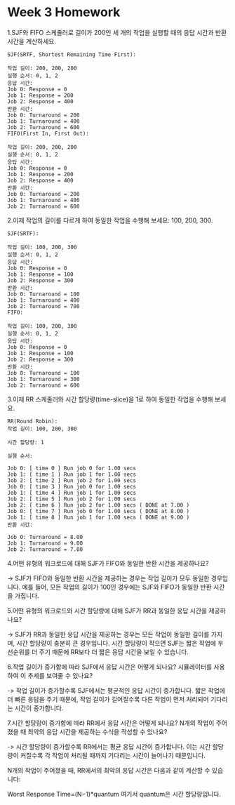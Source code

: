 # Week 3 Homework

1.SJF와 FIFO 스케줄러로 길이가 200인 세 개의 작업을 실행할 때의 응답 시간과 반환 시간을 계산하세요.
```
SJF(SRTF, Shortest Remaining Time First):

작업 길이: 200, 200, 200
실행 순서: 0, 1, 2
응답 시간:
Job 0: Response = 0
Job 1: Response = 200
Job 2: Response = 400
반환 시간:
Job 0: Turnaround = 200
Job 1: Turnaround = 400
Job 2: Turnaround = 600
FIFO(First In, First Out):

작업 길이: 200, 200, 200
실행 순서: 0, 1, 2
응답 시간:
Job 0: Response = 0
Job 1: Response = 200
Job 2: Response = 400
반환 시간:
Job 0: Turnaround = 200
Job 1: Turnaround = 400
Job 2: Turnaround = 600
```

2.이제 작업의 길이를 다르게 하여 동일한 작업을 수행해 보세요: 100, 200, 300.
```
SJF(SRTF):

작업 길이: 100, 200, 300
실행 순서: 0, 1, 2
응답 시간:
Job 0: Response = 0
Job 1: Response = 100
Job 2: Response = 300
반환 시간:
Job 0: Turnaround = 100
Job 1: Turnaround = 400
Job 2: Turnaround = 700
FIFO:

작업 길이: 100, 200, 300
실행 순서: 0, 1, 2
응답 시간:
Job 0: Response = 0
Job 1: Response = 100
Job 2: Response = 300
반환 시간:
Job 0: Turnaround = 100
Job 1: Turnaround = 300
Job 2: Turnaround = 600
```

3.이제 RR 스케줄러와 시간 할당량(time-slice)을 1로 하여 동일한 작업을 수행해 보세요.
```
RR(Round Robin):
작업 길이: 100, 200, 300

시간 할당량: 1

실행 순서:

Job 0: [ time 0 ] Run job 0 for 1.00 secs
Job 1: [ time 1 ] Run job 1 for 1.00 secs
Job 2: [ time 2 ] Run job 2 for 1.00 secs
Job 0: [ time 3 ] Run job 0 for 1.00 secs
Job 1: [ time 4 ] Run job 1 for 1.00 secs
Job 2: [ time 5 ] Run job 2 for 1.00 secs
Job 2: [ time 6 ] Run job 2 for 1.00 secs ( DONE at 7.00 )
Job 0: [ time 7 ] Run job 0 for 1.00 secs ( DONE at 8.00 )
Job 1: [ time 8 ] Run job 1 for 1.00 secs ( DONE at 9.00 )
반환 시간:

Job 0: Turnaround = 8.00
Job 1: Turnaround = 9.00
Job 2: Turnaround = 7.00
```

4.어떤 유형의 워크로드에 대해 SJF가 FIFO와 동일한 반환 시간을 제공하나요?

-> SJF가 FIFO와 동일한 반환 시간을 제공하는 경우는 작업 길이가 모두 동일한 경우입니다. 예를 들어, 모든 작업의 길이가 100인 경우에는 SJF와 FIFO가 동일한 반환 시간을 가집니다.


5.어떤 유형의 워크로드와 시간 할당량에 대해 SJF가 RR과 동일한 응답 시간을 제공하나요?

-> SJF가 RR과 동일한 응답 시간을 제공하는 경우는 모든 작업이 동일한 길이를 가지며, 시간 할당량이 충분히 큰 경우입니다. 시간 할당량이 작으면 SJF는 짧은 작업에 우선순위를 더 주기 때문에 RR보다 더 짧은 응답 시간을 보일 수 있습니다.


6.작업 길이가 증가함에 따라 SJF에서 응답 시간은 어떻게 되나요? 시뮬레이터를 사용하여 이 추세를 보여줄 수 있나요?

-> 작업 길이가 증가할수록 SJF에서는 평균적인 응답 시간이 증가합니다. 짧은 작업에 더 빠른 응답을 주기 때문에, 작업 길이가 길어질수록 다른 작업이 먼저 처리되어 기다리는 시간이 증가합니다.


7.시간 할당량이 증가함에 따라 RR에서 응답 시간은 어떻게 되나요? N개의 작업이 주어졌을 때 최악의 응답 시간을 제공하는 수식을 작성할 수 있나요?

-> 시간 할당량이 증가할수록 RR에서는 평균 응답 시간이 증가합니다. 이는 시간 할당량이 커질수록 각 작업이 처리될 때까지 기다리는 시간이 늘어나기 때문입니다.

N개의 작업이 주어졌을 때, RR에서의 최악의 응답 시간은 다음과 같이 계산할 수 있습니다:

Worst Response Time=(N−1)*quantum
여기서 quantum은 시간 할당량입니다.
